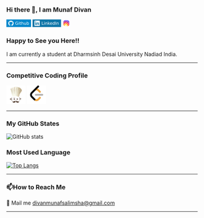 ### Hi there 👋, I am Munaf Divan

[<img src='https://github.com/divan1920/divan1920/blob/main/github.svg' alt='github' height='20'>](https://github.com/divan1920)  [<img src='https://github.com/divan1920/divan1920/blob/main/LinkedIn.svg' alt='linkedin' height='20'>](https://www.linkedin.com/in/munaf-divan-a031a51a0/)  [<img src='https://github.com/divan1920/divan1920/blob/main/instagram.svg' alt='instagram' height='20'>](https://www.instagram.com/__munaf__divan__/)

### Happy to See you Here!!

I am currently a student at Dharmsinh Desai University Nadiad India.

<hr/>

### Competitive Coding Profile
 
[<img src='https://github.com/divan1920/divan1920/blob/main/codechef-icon.png' alt='codechef' height='50'>](https://www.codechef.com/users/divan_1920)
[<img src='https://github.com/divan1920/divan1920/blob/main/Leetcode-icon.png' alt='leetcode' height='50'>](https://leetcode.com/divan_1920/) 

<hr/>

### My GitHub States

![GitHub stats](https://github-readme-stats.vercel.app/api?username=divan1920&show_icons=true&theme=radical)  

### Most Used Language

[![Top Langs](https://github-readme-stats.vercel.app/api/top-langs/?username=divan1920&show_icons=true&theme=radical)](https://github.com/anuraghazra/github-readme-stats)

<hr/>

### 📫How to Reach Me

📩 Mail me divanmunafsalimsha@gmail.com

<hr/>
